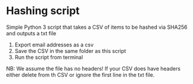 # Hashing script

Simple Python 3 script that takes a CSV of items to be hashed via SHA256 and outputs a txt file

1. Export email addresses as a csv
2. Save the CSV in the same folder as this script
3. Run the script from terminal 

NB: We assume the file has no headers! If your CSV does have headers either delete from th CSV or ignore the first line in the txt file.
